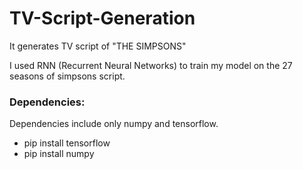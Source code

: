 # TV-Script-Generation
It generates TV script of "THE SIMPSONS"

I used RNN (Recurrent Neural Networks) to train my model on the 27 seasons of simpsons script.

### Dependencies:
Dependencies include only numpy and tensorflow.

- pip install tensorflow
- pip install numpy
